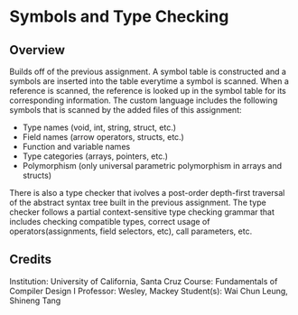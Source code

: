 # Symbols and Type Checking

## Overview
Builds off of the previous assignment. A symbol table is constructed and a symbols are inserted into the table everytime a symbol is scanned. When a reference is scanned, the reference is looked up in the symbol table for its corresponding information. The custom language includes the following symbols that is scanned by the added files of this assignment:

- Type names (void, int, string, struct, etc.)
- Field names (arrow operators, structs, etc.)
- Function and variable names
- Type categories (arrays, pointers, etc.)
- Polymorphism (only universal parametric polymorphism in arrays and structs)

There is also a type checker that ivolves a post-order depth-first traversal of the abstract syntax tree built in the previous assignment. The type checker follows a partial context-sensitive type checking grammar that includes checking compatible types, correct usage of operators(assignments, field selectors, etc), call parameters, etc.

## Credits
Institution: University of California, Santa Cruz
Course: Fundamentals of Compiler Design I
Professor: Wesley, Mackey
Student(s): Wai Chun Leung, Shineng Tang
